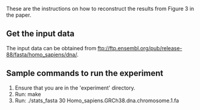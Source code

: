 These are the instructions on how to reconstruct the results from Figure 3 in the paper.

## Get the input data

The input data can be obtained from ftp://ftp.ensembl.org/pub/release-88/fasta/homo_sapiens/dna/.
   
## Sample commands to run the experiment

1. Ensure that you are in the 'experiment' directory.
2. Run: make
3. Run: ./stats_fasta 30 Homo_sapiens.GRCh38.dna.chromosome.1.fa

